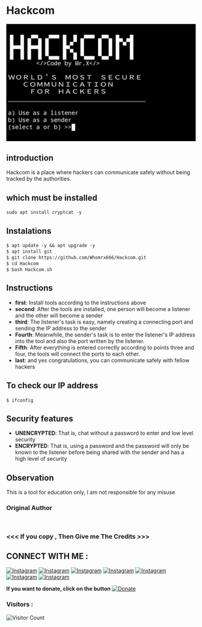 # Hackcom
![Hackcom preview](Hackcom.jpg)

## introduction
Hackcom is a place where hackers can communicate safely without being tracked by the authorities. 

## which must be installed
```
sudo apt install cryptcat -y
```

## Instalations
```
$ apt update -y && apt upgrade -y
$ apt install git
$ git clone https://github.com/Whomrx666/Hackcom.git
$ cd Hackcom
$ bash Hackcom.sh
```

## Instructions
- **first**: Install tools according to the instructions above
- **second**: After the tools are installed, one person will become a listener and the other will become a sender
- **third**: The listener's task is easy, namely creating a connecting port and sending the IP address to the sender
- **Fourth**: Meanwhile, the sender's task is to enter the listener's IP address into the tool and also the port written by the listener.
- **Fifth**: After everything is entered correctly according to points three and four, the tools will connect the ports to each other.
- **last**: and yes congratulations, you can communicate safely with fellow hackers

## To check our IP address
```
$ ifconfig
```

## Security features
- **UNENCRYPTED**: That is, chat without a password to enter and low level security
- **ENCRYPTED**: That is, using a password and the password will only be known to the listener before being shared with the sender and has a high level of security

## Observation
This is a tool for education only, I am not responsible for any misuse
### Original Author
<a href="https://github.com/Whomrx666"><img src="https://img.shields.io/badge/Original-Author-brightgreen.svg" alt=""/></a>

### <<< If you copy , Then Give me The Credits >>>

## CONNECT WITH ME :

[![Instagram](https://img.shields.io/badge/WEBSITE-VISIT-yellow?style=for-the-badge&logo=blogger)](https://whomrxhackers.blogspot.com/)
[![Instagram](https://img.shields.io/badge/TWITTER-FOLLOW-red?style=for-the-badge&logo=x)](https://twitter.com/whomrx666)
[![Instagram](https://img.shields.io/badge/YOUTUBE-SUBSCRIBE-red?style=for-the-badge&logo=youtube)](https://youtube.com/@whomrx666)
[![Instagram](https://img.shields.io/badge/FACEBOOK-LIKE-red?style=for-the-badge&logo=facebook)](https://facebook.com/https://www.facebook.com/whomrx.666)
[![Instagram](https://img.shields.io/badge/TELEGRAM-CONNECT-red?style=for-the-badge&logo=telegram)](https://t.me/@Whomr_X)
[![Instagram](https://img.shields.io/badge/GMAIL-CONTACT-red?style=for-the-badge&logo=gmail)](mailto:whomrx666@gmail.com)
[![Instagram](https://img.shields.io/badge/TIKTOK-FOLLOW-red?style=for-the-badge&logo=tiktok)](https://www.tiktok.com/@whomr.x)

**If you want to donate, click on the button**
<a href="https://saweria.co/whomrx"><img title="Donate" src="https://img.shields.io/badge/Donate-Hackcom-yellow?style=for-the-badge&logo=github"></a>

### Visitors :
![Visitor Count](https://profile-counter.glitch.me/Whomrx666/count.svg)